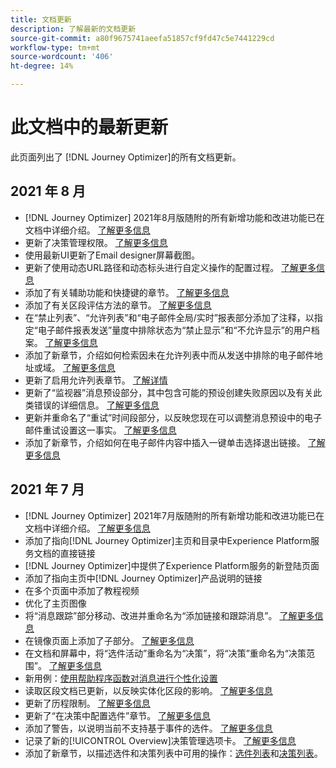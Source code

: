 ```yaml
---
title: 文档更新
description: 了解最新的文档更新
source-git-commit: a80f9675741aeefa51857cf9fd47c5e7441229cd
workflow-type: tm+mt
source-wordcount: '406'
ht-degree: 14%

---
```



# 此文档中的最新更新

此页面列出了
[!DNL Journey Optimizer]的所有文档更新。

## 2021 年 8 月

* [!DNL Journey Optimizer] 2021年8月版随附的所有新增功能和改进功能已在文档中详细介绍。 [了解更多信息](release-notes.md)
* 更新了决策管理权限。 [了解更多信息](administration/ootb-product-profiles.md)
* 使用最新UI更新了Email designer屏幕截图。
* 更新了使用动态URL路径和动态标头进行自定义操作的配置过程。 [了解更多信息](action/about-custom-action-configuration.md#url-configuration)
* 添加了有关辅助功能和快捷键的章节。 [了解更多信息](user-interface.md#accessibility)
* 添加了有关区段评估方法的章节。 [了解更多信息](segment/about-segments.md#evaluation-method-in-journey-optimizer)
* 在“禁止列表”、“允许列表”和“电子邮件全局/实时”报表部分添加了注释，以指定“电子邮件报表发送”量度中排除状态为“禁止显示”和“不允许显示”的用户档案。 [了解更多信息](reports/email-global-report.md)
* 添加了新章节，介绍如何检索因未在允许列表中而从发送中排除的电子邮件地址或域。 [了解更多信息](allow-list.md#reporting)
* 更新了启用允许列表章节。 [了解详情](allow-list.md#enable-allow-list)
* 更新了“监视器”消息预设部分，其中包含可能的预设创建失败原因以及有关此类错误的详细信息。 [了解更多信息](configuration/message-presets.md#monitor-message-presets)
* 更新并重命名了“重试”时间段部分，以反映您现在可以调整消息预设中的电子邮件重试设置这一事实。 [了解更多信息](configuration/retries.md#retry-duration)
* 添加了新章节，介绍如何在电子邮件内容中插入一键单击选择退出链接。 [了解更多信息](message-tracking.md#one-click-opt-out-link)
<!--* Added a section to describe how to manually add email addresses and domains to the suppression list. [Read more](configuration/manage-suppression-list.md#add-addresses-and-domains)-->


## 2021 年 7 月

* [!DNL Journey Optimizer] 2021年7月版随附的所有新增功能和改进功能已在文档中详细介绍。 [了解更多信息](release-notes.md)
* 添加了指向[!DNL Journey Optimizer]主页和目录中Experience Platform服务文档的直接链接
* [!DNL Journey Optimizer]中提供了Experience Platform服务的新登陆页面
* 添加了指向主页中[!DNL Journey Optimizer]产品说明的链接
* 在多个页面中添加了教程视频
* 优化了主页图像
* 将“消息跟踪”部分移动、改进并重命名为“添加链接和跟踪消息”。 [了解更多信息](message-tracking.md)
* 在镜像页面上添加了子部分。 [了解更多信息](message-tracking.md#mirror-page)
* 在文档和屏幕中，将“选件活动”重命名为“决策”，将“决策”重命名为“决策范围”。 [了解更多信息](offers/get-started/starting-offer-decisioning.md)
* 新用例：[使用帮助程序函数对消息进行个性化设置](personalization/personalization-use-case-helper-functions.md)
* 读取区段文档已更新，以反映实体化区段的影响。 [了解更多信息](building-journeys/read-segment.md)
* 更新了历程限制。 [了解更多信息](building-journeys/limitations.md)
* 更新了“在决策中配置选件”章节。 [了解更多信息](offers/offer-activities/configure-offer-selection.md)
* 添加了警告，以说明当前不支持基于事件的选件。 [了解更多信息](offers/offer-library/creating-personalized-offers.md#eligibility)
* 记录了新的[!UICONTROL Overview]决策管理选项卡。 [了解更多信息](offers/get-started/user-interface.md#overview)
* 添加了新章节，以描述选件和决策列表中可用的操作：[选件列表](offers/offer-library/creating-personalized-offers.md#offer-list)和[决策列表](offers/offer-activities/create-offer-activities.md#decision-list)。
